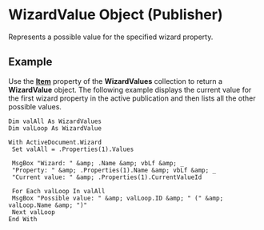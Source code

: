 
# WizardValue Object (Publisher)

Represents a possible value for the specified wizard property.


## Example

Use the  **[Item](7db71f03-8a7d-38ff-a42b-5d1e32430256.md)** property of the **WizardValues** collection to return a **WizardValue** object. The following example displays the current value for the first wizard property in the active publication and then lists all the other possible values.


```
Dim valAll As WizardValues 
Dim valLoop As WizardValue 
 
With ActiveDocument.Wizard 
 Set valAll = .Properties(1).Values 
 
 MsgBox "Wizard: " &amp; .Name &amp; vbLf &amp; _ 
 "Property: " &amp; .Properties(1).Name &amp; vbLf &amp; _ 
 "Current value: " &amp; .Properties(1).CurrentValueId 
 
 For Each valLoop In valAll 
 MsgBox "Possible value: " &amp; valLoop.ID &amp; " (" &amp; valLoop.Name &amp; ")" 
 Next valLoop 
End With
```

